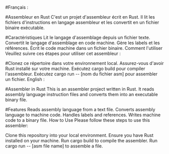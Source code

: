 #Français :

#Assembleur en Rust
C'est un projet d'assembleur écrit en Rust. Il lit les fichiers d'instructions en langage assembleur et les convertit en un fichier binaire exécutable.

#Caractéristiques
Lit le langage d'assemblage depuis un fichier texte.
Convertit le langage d'assemblage en code machine.
Gère les labels et les références.
Écrit le code machine dans un fichier binaire.
Comment l'utiliser
Veuillez suivre ces étapes pour utiliser cet assembleur :

#Clonez ce répertoire dans votre environnement local.
Assurez-vous d'avoir Rust installé sur votre machine.
Exécutez cargo build pour compiler l'assembleur.
Exécutez cargo run -- [nom du fichier asm] pour assembler un fichier.
English :

#Assembler in Rust
This is an assembler project written in Rust. It reads assembly language instruction files and converts them into an executable binary file.

#Features
Reads assembly language from a text file.
Converts assembly language to machine code.
Handles labels and references.
Writes machine code to a binary file.
How to Use
Please follow these steps to use this assembler:

Clone this repository into your local environment.
Ensure you have Rust installed on your machine.
Run cargo build to compile the assembler.
Run cargo run -- [asm file name] to assemble a file.
